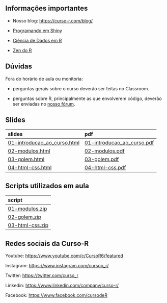 
<!-- README.md is generated from README.Rmd. Please edit that file -->

## Informações importantes

- Nosso blog: <https://curso-r.com/blog/>

- [Programando em Shiny](https://programando-em-shiny.curso-r.com/)

- [Ciência de Dados em R](https://livro.curso-r.com/)

- [Zen do R](https://curso-r.github.io/zen-do-r/)

## Dúvidas

Fora do horário de aula ou monitoria:

- perguntas gerais sobre o curso deverão ser feitas no Classroom.

- perguntas sobre R, principalmente as que envolverem código, deverão
  ser enviadas no [nosso fórum](https://discourse.curso-r.com/).

## Slides

| slides                                                                                                        | pdf                                                                                                         |
|:--------------------------------------------------------------------------------------------------------------|:------------------------------------------------------------------------------------------------------------|
| [01-introducao_ao_curso.html](https://curso-r.github.io/main-dashboards-2/slides/01-introducao_ao_curso.html) | [01-introducao_ao_curso.pdf](https://curso-r.github.io/main-dashboards-2/slides/01-introducao_ao_curso.pdf) |
| [02-modulos.html](https://curso-r.github.io/main-dashboards-2/slides/02-modulos.html)                         | [02-modulos.pdf](https://curso-r.github.io/main-dashboards-2/slides/02-modulos.pdf)                         |
| [03-golem.html](https://curso-r.github.io/main-dashboards-2/slides/03-golem.html)                             | [03-golem.pdf](https://curso-r.github.io/main-dashboards-2/slides/03-golem.pdf)                             |
| [04-html-css.html](https://curso-r.github.io/main-dashboards-2/slides/04-html-css.html)                       | [04-html-css.pdf](https://curso-r.github.io/main-dashboards-2/slides/04-html-css.pdf)                       |

## Scripts utilizados em aula

| script                                                                                                         |
|:---------------------------------------------------------------------------------------------------------------|
| [01-modulos.zip](https://raw.githubusercontent.com/curso-r/202211-dashboards-2/main/pratica//01-modulos.zip)   |
| [02-golem.zip](https://raw.githubusercontent.com/curso-r/202211-dashboards-2/main/pratica//02-golem.zip)       |
| [03-html-css.zip](https://raw.githubusercontent.com/curso-r/202211-dashboards-2/main/pratica//03-html-css.zip) |

## Redes sociais da Curso-R

Youtube: <https://www.youtube.com/c/CursoR6/featured>

Instagram: <https://www.instagram.com/cursoo_r/>

Twitter: <https://twitter.com/curso_r>

Linkedin: <https://www.linkedin.com/company/curso-r/>

Facebook: <https://www.facebook.com/cursodeR>
